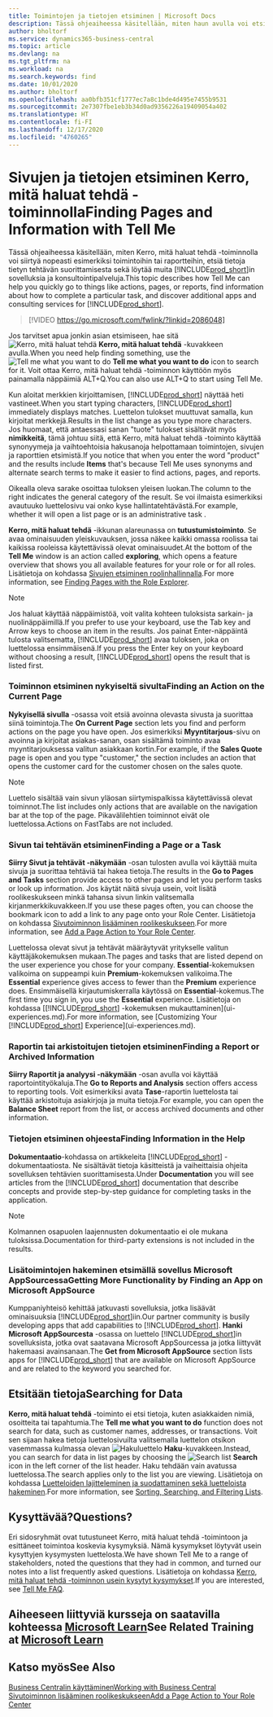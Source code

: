 ```yaml
---
title: Toimintojen ja tietojen etsiminen | Microsoft Docs
description: Tässä ohjeaiheessa käsitellään, miten haun avulla voi etsiä toimintoja, sivuja, raportteja, ohjeistusta ja tietoja sekä muita sovelluksia ja konsultointipalveluja.
author: bholtorf
ms.service: dynamics365-business-central
ms.topic: article
ms.devlang: na
ms.tgt_pltfrm: na
ms.workload: na
ms.search.keywords: find
ms.date: 10/01/2020
ms.author: bholtorf
ms.openlocfilehash: aa0bfb351cf1777ec7a8c1bde4d495e7455b9531
ms.sourcegitcommit: 2e7307fbe1eb3b34d0ad9356226a19409054a402
ms.translationtype: HT
ms.contentlocale: fi-FI
ms.lasthandoff: 12/17/2020
ms.locfileid: "4760265"
---
```

# <a name="finding-pages-and-information-with-tell-me"></a><span data-ttu-id="c91c6-103">Sivujen ja tietojen etsiminen Kerro, mitä haluat tehdä -toiminnolla</span><span class="sxs-lookup"><span data-stu-id="c91c6-103">Finding Pages and Information with Tell Me</span></span>  
<span data-ttu-id="c91c6-104">Tässä ohjeaiheessa käsitellään, miten Kerro, mitä haluat tehdä -toiminnolla voi siirtyä nopeasti esimerkiksi toimintoihin tai raportteihin, etsiä tietoja tietyn tehtävän suorittamisesta sekä löytää muita [!INCLUDE[prod_short](includes/prod_short.md)]in sovelluksia ja konsultointipalveluja.</span><span class="sxs-lookup"><span data-stu-id="c91c6-104">This topic describes how Tell Me can help you quickly go to things like actions, pages, or reports, find information about how to complete a particular task, and discover additional apps and consulting services for [!INCLUDE[prod_short](includes/prod_short.md)].</span></span>  


> [!VIDEO https://go.microsoft.com/fwlink/?linkid=2086048]

<span data-ttu-id="c91c6-105">Jos tarvitset apua jonkin asian etsimiseen, hae sitä ![Kerro, mitä haluat tehdä](media/ui-search/search.png "Etsi sivua tai raporttia") **Kerro, mitä haluat tehdä** -kuvakkeen avulla.</span><span class="sxs-lookup"><span data-stu-id="c91c6-105">When you need help finding something, use the ![Tell me what you want to do](media/ui-search/search.png "Search for Page or Report") **Tell me what you want to do** icon to search for it.</span></span> <span data-ttu-id="c91c6-106">Voit ottaa Kerro, mitä haluat tehdä -toiminnon käyttöön myös painamalla näppäimiä ALT+Q.</span><span class="sxs-lookup"><span data-stu-id="c91c6-106">You can also use ALT+Q to start using Tell Me.</span></span>

<span data-ttu-id="c91c6-107">Kun aloitat merkkien kirjoittamisen, [!INCLUDE[prod_short](includes/prod_short.md)] näyttää heti vastineet.</span><span class="sxs-lookup"><span data-stu-id="c91c6-107">When you start typing characters, [!INCLUDE[prod_short](includes/prod_short.md)] immediately displays matches.</span></span> <span data-ttu-id="c91c6-108">Luettelon tulokset muuttuvat samalla, kun kirjoitat merkkejä.</span><span class="sxs-lookup"><span data-stu-id="c91c6-108">Results in the list change as you type more characters.</span></span> <span data-ttu-id="c91c6-109">Jos huomaat, että antaessasi sanan "tuote" tulokset sisältävät myös **nimikkeitä**, tämä johtuu siitä, että Kerro, mitä haluat tehdä -toiminto käyttää synonyymeja ja vaihtoehtoisia hakusanoja helpottamaan toimintojen, sivujen ja raporttien etsimistä.</span><span class="sxs-lookup"><span data-stu-id="c91c6-109">If you notice that when you enter the word "product" and the results include **Items** that's because Tell Me uses synonyms and alternate search terms to make it easier to find actions, pages, and reports.</span></span>

<span data-ttu-id="c91c6-110">Oikealla oleva sarake osoittaa tuloksen yleisen luokan.</span><span class="sxs-lookup"><span data-stu-id="c91c6-110">The column to the right indicates the general category of the result.</span></span> <span data-ttu-id="c91c6-111">Se voi ilmaista esimerkiksi avautuuko luettelosivu vai onko kyse hallintatehtävästä.</span><span class="sxs-lookup"><span data-stu-id="c91c6-111">For example, whether it will open a list page or is an administrative task .</span></span>  

<span data-ttu-id="c91c6-112">**Kerro, mitä haluat tehdä** -ikkunan alareunassa on **tutustumistoiminto**. Se avaa ominaisuuden yleiskuvauksen, jossa näkee kaikki omassa roolissa tai kaikissa rooleissa käytettävissä olevat ominaisuudet.</span><span class="sxs-lookup"><span data-stu-id="c91c6-112">At the bottom of the **Tell Me** window is an action called **exploring**, which opens a feature overview that shows you all available features for your role or for all roles.</span></span> <span data-ttu-id="c91c6-113">Lisätietoja on kohdassa [Sivujen etsiminen roolinhallinnalla](ui-role-explorer.md).</span><span class="sxs-lookup"><span data-stu-id="c91c6-113">For more information, see [Finding Pages with the Role Explorer](ui-role-explorer.md).</span></span>

> [!NOTE]  
>   <span data-ttu-id="c91c6-114">Jos haluat käyttää näppäimistöä, voit valita kohteen tuloksista sarkain- ja nuolinäppäimillä.</span><span class="sxs-lookup"><span data-stu-id="c91c6-114">If you prefer to use your keyboard, use the Tab key and Arrow keys to choose an item in the results.</span></span> <span data-ttu-id="c91c6-115">Jos painat Enter-näppäintä tulosta valitsematta, [!INCLUDE[prod_short](includes/prod_short.md)] avaa tuloksen, joka on luettelossa ensimmäisenä.</span><span class="sxs-lookup"><span data-stu-id="c91c6-115">If you press the Enter key on your keyboard without choosing a result, [!INCLUDE[prod_short](includes/prod_short.md)] opens the result that is listed first.</span></span>

### <a name="finding-an-action-on-the-current-page"></a><span data-ttu-id="c91c6-116">Toiminnon etsiminen nykyiseltä sivulta</span><span class="sxs-lookup"><span data-stu-id="c91c6-116">Finding an Action on the Current Page</span></span>
<span data-ttu-id="c91c6-117">**Nykyisellä sivulla** -osassa voit etsiä avoinna olevasta sivusta ja suorittaa siinä toimintoja.</span><span class="sxs-lookup"><span data-stu-id="c91c6-117">The **On Current Page** section lets you find and perform actions on the page you have open.</span></span> <span data-ttu-id="c91c6-118">Jos esimerkiksi **Myyntitarjous**-sivu on avoinna ja kirjoitat asiakas-sanan, osan sisältämä toiminto avaa myyntitarjouksessa valitun asiakkaan kortin.</span><span class="sxs-lookup"><span data-stu-id="c91c6-118">For example, if the **Sales Quote** page is open and you type "customer," the section includes an action that opens the customer card for the customer chosen on the sales quote.</span></span>

> [!NOTE]  
>   <span data-ttu-id="c91c6-119">Luettelo sisältää vain sivun yläosan siirtymispalkissa käytettävissä olevat toiminnot.</span><span class="sxs-lookup"><span data-stu-id="c91c6-119">The list includes only actions that are available on the navigation bar at the top of the page.</span></span> <span data-ttu-id="c91c6-120">Pikavälilehtien toiminnot eivät ole luettelossa.</span><span class="sxs-lookup"><span data-stu-id="c91c6-120">Actions on FastTabs are not included.</span></span>  

### <a name="finding-a-page-or-a-task"></a><span data-ttu-id="c91c6-121">Sivun tai tehtävän etsiminen</span><span class="sxs-lookup"><span data-stu-id="c91c6-121">Finding a Page or a Task</span></span>
<span data-ttu-id="c91c6-122">**Siirry Sivut ja tehtävät -näkymään** -osan tulosten avulla voi käyttää muita sivuja ja suorittaa tehtäviä tai hakea tietoja.</span><span class="sxs-lookup"><span data-stu-id="c91c6-122">The results in the **Go to Pages and Tasks** section provide access to other pages and let you perform tasks or look up information.</span></span> <span data-ttu-id="c91c6-123">Jos käytät näitä sivuja usein, voit lisätä roolikeskukseen minkä tahansa sivun linkin valitsemalla kirjanmerkkikuvakkeen.</span><span class="sxs-lookup"><span data-stu-id="c91c6-123">If you use these pages often, you can choose the bookmark icon to add a link to any page onto your Role Center.</span></span> <span data-ttu-id="c91c6-124">Lisätietoja on kohdassa [Sivutoiminnon lisääminen roolikeskukseen](ui-bookmarks.md).</span><span class="sxs-lookup"><span data-stu-id="c91c6-124">For more information, see [Add a Page Action to Your Role Center](ui-bookmarks.md).</span></span>

<span data-ttu-id="c91c6-125">Luettelossa olevat sivut ja tehtävät määräytyvät yritykselle valitun käyttäjäkokemuksen mukaan.</span><span class="sxs-lookup"><span data-stu-id="c91c6-125">The pages and tasks that are listed depend on the user experience you chose for your company.</span></span> <span data-ttu-id="c91c6-126">**Essential**-kokemuksen valikoima on suppeampi kuin **Premium**-kokemuksen valikoima.</span><span class="sxs-lookup"><span data-stu-id="c91c6-126">The **Essential** experience gives access to fewer than the **Premium** experience does.</span></span> <span data-ttu-id="c91c6-127">Ensimmäisellä kirjautumiskerralla käytössä on **Essential**-kokemus.</span><span class="sxs-lookup"><span data-stu-id="c91c6-127">The first time you sign in, you use the **Essential** experience.</span></span> <span data-ttu-id="c91c6-128">Lisätietoja on kohdassa [[!INCLUDE[prod_short](includes/prod_short.md)] -kokemuksen mukauttaminen](ui-experiences.md).</span><span class="sxs-lookup"><span data-stu-id="c91c6-128">For more information, see [Customizing Your [!INCLUDE[prod_short](includes/prod_short.md)] Experience](ui-experiences.md).</span></span>

### <a name="finding-a-report-or-archived-information"></a><span data-ttu-id="c91c6-129">Raportin tai arkistoitujen tietojen etsiminen</span><span class="sxs-lookup"><span data-stu-id="c91c6-129">Finding a Report or Archived Information</span></span>
<span data-ttu-id="c91c6-130">**Siirry Raportit ja analyysi -näkymään** -osan avulla voi käyttää raportointityökaluja.</span><span class="sxs-lookup"><span data-stu-id="c91c6-130">The **Go to Reports and Analysis** section offers access to reporting tools.</span></span> <span data-ttu-id="c91c6-131">Voit esimerkiksi avata **Tase**-raportin luettelosta tai käyttää arkistoituja asiakirjoja ja muita tietoja.</span><span class="sxs-lookup"><span data-stu-id="c91c6-131">For example, you can open the **Balance Sheet** report from the list, or access archived documents and other information.</span></span>  

### <a name="finding-information-in-the-help"></a><span data-ttu-id="c91c6-132">Tietojen etsiminen ohjeesta</span><span class="sxs-lookup"><span data-stu-id="c91c6-132">Finding Information in the Help</span></span>
<span data-ttu-id="c91c6-133">**Dokumentaatio**-kohdassa on artikkeleita [!INCLUDE[prod_short](includes/prod_short.md)] -dokumentaatiosta. Ne sisältävät tietoja käsitteistä ja vaiheittaisia ohjeita sovelluksen tehtävien suorittamisesta.</span><span class="sxs-lookup"><span data-stu-id="c91c6-133">Under **Documentation** you will see articles from the [!INCLUDE[prod_short](includes/prod_short.md)] documentation that describe concepts and provide step-by-step guidance for completing tasks in the application.</span></span>    

> [!NOTE]  
> <span data-ttu-id="c91c6-134">Kolmannen osapuolen laajennusten dokumentaatio ei ole mukana tuloksissa.</span><span class="sxs-lookup"><span data-stu-id="c91c6-134">Documentation for third-party extensions is not included in the results.</span></span>

### <a name="getting-more-functionality-by-finding-an-app-on-microsoft-appsource"></a><span data-ttu-id="c91c6-135">Lisätoimintojen hakeminen etsimällä sovellus Microsoft AppSourcessa</span><span class="sxs-lookup"><span data-stu-id="c91c6-135">Getting More Functionality by Finding an App on Microsoft AppSource</span></span>
<span data-ttu-id="c91c6-136">Kumppaniyhteisö kehittää jatkuvasti sovelluksia, jotka lisäävät ominaisuuksia [!INCLUDE[prod_short](includes/prod_short.md)]iin.</span><span class="sxs-lookup"><span data-stu-id="c91c6-136">Our partner community is busily developing apps that add capabilities to [!INCLUDE[prod_short](includes/prod_short.md)].</span></span> <span data-ttu-id="c91c6-137">**Hanki Microsoft AppSourcesta** -osassa on luettelo [!INCLUDE[prod_short](includes/prod_short.md)]in sovelluksista, jotka ovat saatavana Microsoft AppSourcessa ja jotka liittyvät hakemaasi avainsanaan.</span><span class="sxs-lookup"><span data-stu-id="c91c6-137">The **Get from Microsoft AppSource** section lists apps for [!INCLUDE[prod_short](includes/prod_short.md)] that are available on Microsoft AppSource and are related to the keyword you searched for.</span></span>

## <a name="searching-for-data"></a><span data-ttu-id="c91c6-138">Etsitään tietoja</span><span class="sxs-lookup"><span data-stu-id="c91c6-138">Searching for Data</span></span>
<span data-ttu-id="c91c6-139">**Kerro, mitä haluat tehdä** -toiminto ei etsi tietoja, kuten asiakkaiden nimiä, osoitteita tai tapahtumia.</span><span class="sxs-lookup"><span data-stu-id="c91c6-139">The **Tell me what you want to do** function does not search for data, such as customer names, addresses, or transactions.</span></span> <span data-ttu-id="c91c6-140">Voit sen sijaan hakea tietoja luettelosivuilta valitsemalla luettelon otsikon vasemmassa kulmassa olevan ![Hakuluettelo](media/ui-search/search-list.png "Hakuluettelon kuvake") **Haku**-kuvakkeen.</span><span class="sxs-lookup"><span data-stu-id="c91c6-140">Instead, you can search for data in list pages by choosing the ![Search list](media/ui-search/search-list.png "Search list icon") **Search** icon in the left corner of the list header.</span></span> <span data-ttu-id="c91c6-141">Haku tehdään vain avatussa luettelossa.</span><span class="sxs-lookup"><span data-stu-id="c91c6-141">The search applies only to the list you are viewing.</span></span> <span data-ttu-id="c91c6-142">Lisätietoja on kohdassa [Luetteloiden lajitteleminen ja suodattaminen sekä luetteloista hakeminen](ui-enter-criteria-filters.md).</span><span class="sxs-lookup"><span data-stu-id="c91c6-142">For more information, see [Sorting, Searching, and Filtering Lists](ui-enter-criteria-filters.md).</span></span>

## <a name="questions"></a><span data-ttu-id="c91c6-143">Kysyttävää?</span><span class="sxs-lookup"><span data-stu-id="c91c6-143">Questions?</span></span>
<span data-ttu-id="c91c6-144">Eri sidosryhmät ovat tutustuneet Kerro, mitä haluat tehdä -toimintoon ja esittäneet toimintoa koskevia kysymyksiä. Nämä kysymykset löytyvät usein kysyttyjen kysymysten luettelosta.</span><span class="sxs-lookup"><span data-stu-id="c91c6-144">We have shown Tell Me to a range of stakeholders, noted the questions that they had in common, and turned our notes into a list frequently asked questions.</span></span> <span data-ttu-id="c91c6-145">Lisätietoja on kohdassa [Kerro, mitä haluat tehdä -toiminnon usein kysytyt kysymykset](ui-search-faq.md).</span><span class="sxs-lookup"><span data-stu-id="c91c6-145">If you are interested, see [Tell Me FAQ](ui-search-faq.md).</span></span>

## <a name="see-related-training-at-microsoft-learn"></a><span data-ttu-id="c91c6-146">Aiheeseen liittyviä kursseja on saatavilla kohteessa [Microsoft Learn](/learn/modules/user-interface-dynamics-365-business-central/index)</span><span class="sxs-lookup"><span data-stu-id="c91c6-146">See Related Training at [Microsoft Learn](/learn/modules/user-interface-dynamics-365-business-central/index)</span></span>

## <a name="see-also"></a><span data-ttu-id="c91c6-147">Katso myös</span><span class="sxs-lookup"><span data-stu-id="c91c6-147">See Also</span></span>
[<span data-ttu-id="c91c6-148">Business Centralin käyttäminen</span><span class="sxs-lookup"><span data-stu-id="c91c6-148">Working with Business Central</span></span>](ui-work-product.md)  
[<span data-ttu-id="c91c6-149">Sivutoiminnon lisääminen roolikeskukseen</span><span class="sxs-lookup"><span data-stu-id="c91c6-149">Add a Page Action to Your Role Center</span></span>](ui-bookmarks.md)
